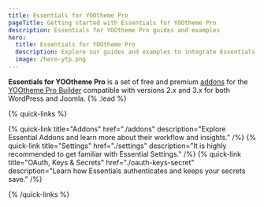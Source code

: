 ```yaml
---
title: Essentials for YOOtheme Pro
pageTitle: Getting started with Essentials for YOOtheme Pro
description: Essentials for YOOtheme Pro guides and examples
hero:
  title: Essentials for YOOtheme Pro
  description: Explore our guides and examples to integrate Essentials for <span class="whitespace-nowrap">YOOtheme Pro</span>
  image: /hero-ytp.png
---
```


**Essentials for YOOtheme Pro** is a set of free and premium [addons](./addons) for the [YOOtheme Pro Builder](https://yootheme.com/page-builder) compatible with versions 2.x and 3.x for both WordPress and Joomla. {% .lead %}

{% quick-links %}

{% quick-link title="Addons" href="./addons" description="Explore Essential Addons and learn more about their workflow and insights." /%}
{% quick-link title="Settings" href="./settings" description="It is highly recommended to get familiar with Essential Settings." /%}
{% quick-link title="OAuth, Keys & Secrets" href="./oauth-keys-secret" description="Learn how Essentials authenticates and keeps your secrets save." /%}

{% /quick-links %}
